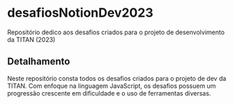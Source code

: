 # desafiosNotionDev2023
Repositório dedico aos desafios criados para o projeto de desenvolvimento da TITAN (2023)
## Detalhamento
Neste repositório consta todos os desafios criados para o projeto de dev da TITAN. Com enfoque na linguagem JavaScript, os desafios possuem um progressão crescente em dificuldade e o uso de ferramentas diversas. 
